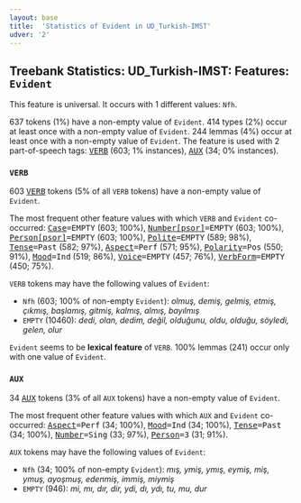 ```yaml
---
layout: base
title:  'Statistics of Evident in UD_Turkish-IMST'
udver: '2'
---
```


## Treebank Statistics: UD_Turkish-IMST: Features: `Evident`

This feature is universal.
It occurs with 1 different values: `Nfh`.

637 tokens (1%) have a non-empty value of `Evident`.
414 types (2%) occur at least once with a non-empty value of `Evident`.
244 lemmas (4%) occur at least once with a non-empty value of `Evident`.
The feature is used with 2 part-of-speech tags: <tt><a href="tr_imst-pos-VERB.html">VERB</a></tt> (603; 1% instances), <tt><a href="tr_imst-pos-AUX.html">AUX</a></tt> (34; 0% instances).

### `VERB`

603 <tt><a href="tr_imst-pos-VERB.html">VERB</a></tt> tokens (5% of all `VERB` tokens) have a non-empty value of `Evident`.

The most frequent other feature values with which `VERB` and `Evident` co-occurred: <tt><a href="tr_imst-feat-Case.html">Case</a></tt><tt>=EMPTY</tt> (603; 100%), <tt><a href="tr_imst-feat-Number-psor.html">Number[psor]</a></tt><tt>=EMPTY</tt> (603; 100%), <tt><a href="tr_imst-feat-Person-psor.html">Person[psor]</a></tt><tt>=EMPTY</tt> (603; 100%), <tt><a href="tr_imst-feat-Polite.html">Polite</a></tt><tt>=EMPTY</tt> (589; 98%), <tt><a href="tr_imst-feat-Tense.html">Tense</a></tt><tt>=Past</tt> (582; 97%), <tt><a href="tr_imst-feat-Aspect.html">Aspect</a></tt><tt>=Perf</tt> (571; 95%), <tt><a href="tr_imst-feat-Polarity.html">Polarity</a></tt><tt>=Pos</tt> (550; 91%), <tt><a href="tr_imst-feat-Mood.html">Mood</a></tt><tt>=Ind</tt> (519; 86%), <tt><a href="tr_imst-feat-Voice.html">Voice</a></tt><tt>=EMPTY</tt> (457; 76%), <tt><a href="tr_imst-feat-VerbForm.html">VerbForm</a></tt><tt>=EMPTY</tt> (450; 75%).

`VERB` tokens may have the following values of `Evident`:

* `Nfh` (603; 100% of non-empty `Evident`): <em>olmuş, demiş, gelmiş, etmiş, çıkmış, başlamış, gitmiş, kalmış, almış, bayılmış</em>
* `EMPTY` (10460): <em>dedi, olan, dedim, değil, olduğunu, oldu, olduğu, söyledi, gelen, olur</em>

`Evident` seems to be **lexical feature** of `VERB`. 100% lemmas (241) occur only with one value of `Evident`.

### `AUX`

34 <tt><a href="tr_imst-pos-AUX.html">AUX</a></tt> tokens (3% of all `AUX` tokens) have a non-empty value of `Evident`.

The most frequent other feature values with which `AUX` and `Evident` co-occurred: <tt><a href="tr_imst-feat-Aspect.html">Aspect</a></tt><tt>=Perf</tt> (34; 100%), <tt><a href="tr_imst-feat-Mood.html">Mood</a></tt><tt>=Ind</tt> (34; 100%), <tt><a href="tr_imst-feat-Tense.html">Tense</a></tt><tt>=Past</tt> (34; 100%), <tt><a href="tr_imst-feat-Number.html">Number</a></tt><tt>=Sing</tt> (33; 97%), <tt><a href="tr_imst-feat-Person.html">Person</a></tt><tt>=3</tt> (31; 91%).

`AUX` tokens may have the following values of `Evident`:

* `Nfh` (34; 100% of non-empty `Evident`): <em>mış, ymiş, ymış, eymiş, miş, ymuş, ayoşmuş, edenmiş, immiş, miymiş</em>
* `EMPTY` (946): <em>mi, mı, dır, dir, ydi, dı, ydı, tu, mu, dur</em>

